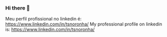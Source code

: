 ### Hi there 👋
Meu perfil profissional no linkedin é: https://www.linkedin.com/in/tsnoronha/
My professional profile on linkedin is: https://www.linkedin.com/in/tsnoronha/

<!--
**NoronhaT/NoronhaT** is a ✨ _special_ ✨ repository because its `README.md` (this file) appears on your GitHub profile.

Here are some ideas to get you started:

- 🔭 I’m currently working on ...
- 🌱 I’m currently learning ...
- 👯 I’m looking to collaborate on ...
- 🤔 I’m looking for help with ...
- 💬 Ask me about ...
- 📫 How to reach me: ...
- 😄 Pronouns: ...
- ⚡ Fun fact: ...
-->
